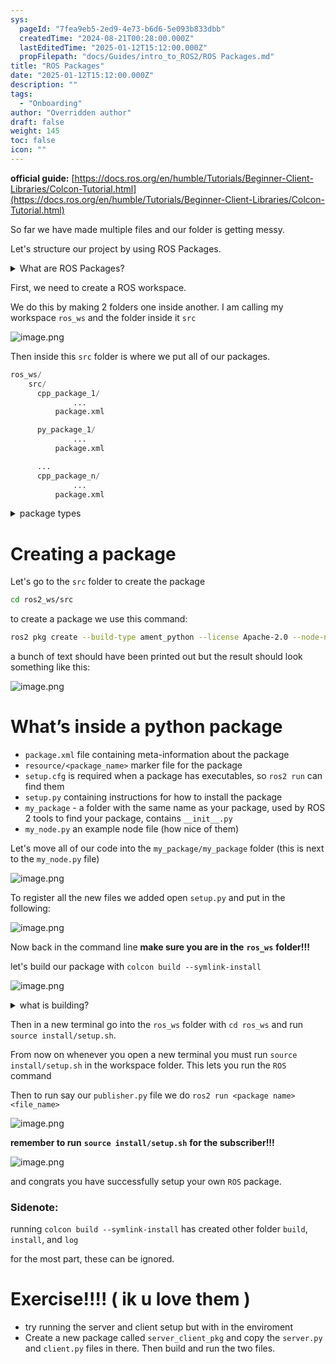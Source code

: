 ```yaml
---
sys:
  pageId: "7fea9eb5-2ed9-4e73-b6d6-5e093b833dbb"
  createdTime: "2024-08-21T00:28:00.000Z"
  lastEditedTime: "2025-01-12T15:12:00.000Z"
  propFilepath: "docs/Guides/intro_to_ROS2/ROS Packages.md"
title: "ROS Packages"
date: "2025-01-12T15:12:00.000Z"
description: ""
tags:
  - "Onboarding"
author: "Overridden author"
draft: false
weight: 145
toc: false
icon: ""
---
```


**official guide:** [https://docs.ros.org/en/humble/Tutorials/Beginner-Client-Libraries/Colcon-Tutorial.html](https://docs.ros.org/en/humble/Tutorials/Beginner-Client-Libraries/Colcon-Tutorial.html)

So far we have made multiple files and our folder is getting messy.

Let's structure our project by using ROS Packages.

<details>

<summary>What are ROS Packages?</summary>

ROS Packages are, as the name implies, packages of code that are highly sharable between ROS developers.

They consist of a folder, `package.xml` file, and source code

```python
      cpp_package_1/
		      ... imagine much code files here ..
          package.xml
```

</details>

First, we need to create a ROS workspace.

We do this by making 2 folders one inside another. I am calling my workspace `ros_ws` and the folder inside it `src`

![image.png](https://prod-files-secure.s3.us-west-2.amazonaws.com/d518164a-d88e-44d1-a4ee-3adb3bd8bce0/70706947-fd18-4537-a67b-e12946812d31/image.png?X-Amz-Algorithm=AWS4-HMAC-SHA256&X-Amz-Content-Sha256=UNSIGNED-PAYLOAD&X-Amz-Credential=ASIAZI2LB466T7C4FFHA%2F20250624%2Fus-west-2%2Fs3%2Faws4_request&X-Amz-Date=20250624T171027Z&X-Amz-Expires=3600&X-Amz-Security-Token=IQoJb3JpZ2luX2VjEDgaCXVzLXdlc3QtMiJHMEUCIBVsNBRlv8S937y93vaBu0jgUYK5NYLT9oYTvRnQ9RkzAiEA%2FJbtdvl98wFlVBwiJzYZ4J5Qvcl52KRTWZwIPs1pA14q%2FwMIMRAAGgw2Mzc0MjMxODM4MDUiDD08zhNxnlqggCbkkCrcA5CWuL7zx4GQLOgYxjpMBbfkdUEcOHzeUGW3QdLNn4XqBMiZ4%2F0yyxojJZjLulenvnKo4xO%2B%2FqOTh7fG5qZG6UoxQd2cSX%2BBUmyIgxaRXgxhEfyPY1ulOzzpClgapW752ThpFotgO1ofrRQWcZ1IUA7Gpv3eCnpORaQQuS8WYwRallOn4HxCiOhZNin9xNsfYYc4EmQ2TWmptTg0Z7pTbC%2Btu0szb5PoH149OJZZZWzJ3ZP894jMQkp6nrmpoCbzCeAGDnsrqQedj7mOqcDWFiDRL7na8yx6yoy5fOwmCEz9DCpTPAUA3UKGCEeNMN8KvWXYuJKoJxDydTDcRPaanhO%2BQcLVCb79MfA2tAiiXEW9b9zBm%2Bl8mPmzQcSJH9F9CXWT8TsbEXBAw0diCiHYqlVOzIkYDAa6D4a8AGnAOtZvvsCz96M1dkQyS34Zt3y72WIZClpOXrhQgduPjU52gxewrvGrjdo5F42g1qc988RTSm4JryRnWbW0cmWquDwC5RRb4rVE3IxRn%2B%2FQ6onMpn3RSBdDdVb1iGLLRpLlmfzFDcmHlOhoHldWZCqDvLQ5oV3sTXDp%2BIUnO4nQMwjGAktt4BM9gQt7ltNlL5QvBOmOahqVuBQpIuRjjbkTMPqP68IGOqUBAPQm077S0VCT61vx%2Bx5cF2kXYlNq5IgoOYBGlebW3yHaNRfGL7zOdaN768XPE9ZiFY0jULUE9uDLGcSVmrfvl5%2B9HFGcfK%2BE5BH2q1ZuY%2By2TZWwR7f2Ny9xVzB%2B68krWFke2dPmryusWkavHULkQJY3U%2F%2FxxafrqDQlxdHYNxJmDsjiNiHQ1YYcUC1SnDUqmF3tUrjsrktknZC8RdHnpErBzz7l&X-Amz-Signature=12d9be422c817ea8eff70af9b5fc5348eb53d6e91b5bbfb6365dc50946a660da&X-Amz-SignedHeaders=host&x-amz-checksum-mode=ENABLED&x-id=GetObject)

Then inside this `src` folder is where we put all of our packages.

```python
ros_ws/
    src/
      cpp_package_1/
		      ...
          package.xml

      py_package_1/
		      ...
          package.xml

      ...
      cpp_package_n/
		      ...
          package.xml

```

<details>

<summary>package types</summary>

packages can be either `C++` or python.

the intern file structure is different for each but for this guide we will stick to creating python packages

</details>

# Creating a package

Let's go to the `src` folder to create the package

```bash
cd ros2_ws/src
```

to create a package we use this command:

```bash
ros2 pkg create --build-type ament_python --license Apache-2.0 --node-name my_node my_package
```

a bunch of text should have been printed out but the result should look something like this:

![image.png](https://prod-files-secure.s3.us-west-2.amazonaws.com/d518164a-d88e-44d1-a4ee-3adb3bd8bce0/e6cf1e3f-8512-4a3e-b131-079f800bf3e8/image.png?X-Amz-Algorithm=AWS4-HMAC-SHA256&X-Amz-Content-Sha256=UNSIGNED-PAYLOAD&X-Amz-Credential=ASIAZI2LB466T7C4FFHA%2F20250624%2Fus-west-2%2Fs3%2Faws4_request&X-Amz-Date=20250624T171027Z&X-Amz-Expires=3600&X-Amz-Security-Token=IQoJb3JpZ2luX2VjEDgaCXVzLXdlc3QtMiJHMEUCIBVsNBRlv8S937y93vaBu0jgUYK5NYLT9oYTvRnQ9RkzAiEA%2FJbtdvl98wFlVBwiJzYZ4J5Qvcl52KRTWZwIPs1pA14q%2FwMIMRAAGgw2Mzc0MjMxODM4MDUiDD08zhNxnlqggCbkkCrcA5CWuL7zx4GQLOgYxjpMBbfkdUEcOHzeUGW3QdLNn4XqBMiZ4%2F0yyxojJZjLulenvnKo4xO%2B%2FqOTh7fG5qZG6UoxQd2cSX%2BBUmyIgxaRXgxhEfyPY1ulOzzpClgapW752ThpFotgO1ofrRQWcZ1IUA7Gpv3eCnpORaQQuS8WYwRallOn4HxCiOhZNin9xNsfYYc4EmQ2TWmptTg0Z7pTbC%2Btu0szb5PoH149OJZZZWzJ3ZP894jMQkp6nrmpoCbzCeAGDnsrqQedj7mOqcDWFiDRL7na8yx6yoy5fOwmCEz9DCpTPAUA3UKGCEeNMN8KvWXYuJKoJxDydTDcRPaanhO%2BQcLVCb79MfA2tAiiXEW9b9zBm%2Bl8mPmzQcSJH9F9CXWT8TsbEXBAw0diCiHYqlVOzIkYDAa6D4a8AGnAOtZvvsCz96M1dkQyS34Zt3y72WIZClpOXrhQgduPjU52gxewrvGrjdo5F42g1qc988RTSm4JryRnWbW0cmWquDwC5RRb4rVE3IxRn%2B%2FQ6onMpn3RSBdDdVb1iGLLRpLlmfzFDcmHlOhoHldWZCqDvLQ5oV3sTXDp%2BIUnO4nQMwjGAktt4BM9gQt7ltNlL5QvBOmOahqVuBQpIuRjjbkTMPqP68IGOqUBAPQm077S0VCT61vx%2Bx5cF2kXYlNq5IgoOYBGlebW3yHaNRfGL7zOdaN768XPE9ZiFY0jULUE9uDLGcSVmrfvl5%2B9HFGcfK%2BE5BH2q1ZuY%2By2TZWwR7f2Ny9xVzB%2B68krWFke2dPmryusWkavHULkQJY3U%2F%2FxxafrqDQlxdHYNxJmDsjiNiHQ1YYcUC1SnDUqmF3tUrjsrktknZC8RdHnpErBzz7l&X-Amz-Signature=aa8d2c88931e438e0992b7ea017764a134ebaae568e2a91664d457694daa55f2&X-Amz-SignedHeaders=host&x-amz-checksum-mode=ENABLED&x-id=GetObject)

# What’s inside a python package

- `package.xml` file containing meta-information about the package
- `resource/<package_name>` marker file for the package
- `setup.cfg` is required when a package has executables, so `ros2 run` can find them
- `setup.py` containing instructions for how to install the package
- `my_package` - a folder with the same name as your package, used by ROS 2 tools to find your package, contains `__init__.py`
- `my_node.py` an example node file (how nice of them)

Let's move all of our code into the `my_package/my_package` folder (this is next to the `my_node.py` file)

![image.png](https://prod-files-secure.s3.us-west-2.amazonaws.com/d518164a-d88e-44d1-a4ee-3adb3bd8bce0/9ce58f11-0da9-4d3e-b86d-506a9685d378/image.png?X-Amz-Algorithm=AWS4-HMAC-SHA256&X-Amz-Content-Sha256=UNSIGNED-PAYLOAD&X-Amz-Credential=ASIAZI2LB466T7C4FFHA%2F20250624%2Fus-west-2%2Fs3%2Faws4_request&X-Amz-Date=20250624T171027Z&X-Amz-Expires=3600&X-Amz-Security-Token=IQoJb3JpZ2luX2VjEDgaCXVzLXdlc3QtMiJHMEUCIBVsNBRlv8S937y93vaBu0jgUYK5NYLT9oYTvRnQ9RkzAiEA%2FJbtdvl98wFlVBwiJzYZ4J5Qvcl52KRTWZwIPs1pA14q%2FwMIMRAAGgw2Mzc0MjMxODM4MDUiDD08zhNxnlqggCbkkCrcA5CWuL7zx4GQLOgYxjpMBbfkdUEcOHzeUGW3QdLNn4XqBMiZ4%2F0yyxojJZjLulenvnKo4xO%2B%2FqOTh7fG5qZG6UoxQd2cSX%2BBUmyIgxaRXgxhEfyPY1ulOzzpClgapW752ThpFotgO1ofrRQWcZ1IUA7Gpv3eCnpORaQQuS8WYwRallOn4HxCiOhZNin9xNsfYYc4EmQ2TWmptTg0Z7pTbC%2Btu0szb5PoH149OJZZZWzJ3ZP894jMQkp6nrmpoCbzCeAGDnsrqQedj7mOqcDWFiDRL7na8yx6yoy5fOwmCEz9DCpTPAUA3UKGCEeNMN8KvWXYuJKoJxDydTDcRPaanhO%2BQcLVCb79MfA2tAiiXEW9b9zBm%2Bl8mPmzQcSJH9F9CXWT8TsbEXBAw0diCiHYqlVOzIkYDAa6D4a8AGnAOtZvvsCz96M1dkQyS34Zt3y72WIZClpOXrhQgduPjU52gxewrvGrjdo5F42g1qc988RTSm4JryRnWbW0cmWquDwC5RRb4rVE3IxRn%2B%2FQ6onMpn3RSBdDdVb1iGLLRpLlmfzFDcmHlOhoHldWZCqDvLQ5oV3sTXDp%2BIUnO4nQMwjGAktt4BM9gQt7ltNlL5QvBOmOahqVuBQpIuRjjbkTMPqP68IGOqUBAPQm077S0VCT61vx%2Bx5cF2kXYlNq5IgoOYBGlebW3yHaNRfGL7zOdaN768XPE9ZiFY0jULUE9uDLGcSVmrfvl5%2B9HFGcfK%2BE5BH2q1ZuY%2By2TZWwR7f2Ny9xVzB%2B68krWFke2dPmryusWkavHULkQJY3U%2F%2FxxafrqDQlxdHYNxJmDsjiNiHQ1YYcUC1SnDUqmF3tUrjsrktknZC8RdHnpErBzz7l&X-Amz-Signature=94bb63301b2b67f24a911eba639da8df04b7ef53e0f3c1ef406cbe7f1c276e9a&X-Amz-SignedHeaders=host&x-amz-checksum-mode=ENABLED&x-id=GetObject)

To register all the new files we added open `setup.py` and put in the following:

![image.png](https://prod-files-secure.s3.us-west-2.amazonaws.com/d518164a-d88e-44d1-a4ee-3adb3bd8bce0/1cd7c262-4cae-4496-9d75-c178537d24a2/image.png?X-Amz-Algorithm=AWS4-HMAC-SHA256&X-Amz-Content-Sha256=UNSIGNED-PAYLOAD&X-Amz-Credential=ASIAZI2LB466T7C4FFHA%2F20250624%2Fus-west-2%2Fs3%2Faws4_request&X-Amz-Date=20250624T171027Z&X-Amz-Expires=3600&X-Amz-Security-Token=IQoJb3JpZ2luX2VjEDgaCXVzLXdlc3QtMiJHMEUCIBVsNBRlv8S937y93vaBu0jgUYK5NYLT9oYTvRnQ9RkzAiEA%2FJbtdvl98wFlVBwiJzYZ4J5Qvcl52KRTWZwIPs1pA14q%2FwMIMRAAGgw2Mzc0MjMxODM4MDUiDD08zhNxnlqggCbkkCrcA5CWuL7zx4GQLOgYxjpMBbfkdUEcOHzeUGW3QdLNn4XqBMiZ4%2F0yyxojJZjLulenvnKo4xO%2B%2FqOTh7fG5qZG6UoxQd2cSX%2BBUmyIgxaRXgxhEfyPY1ulOzzpClgapW752ThpFotgO1ofrRQWcZ1IUA7Gpv3eCnpORaQQuS8WYwRallOn4HxCiOhZNin9xNsfYYc4EmQ2TWmptTg0Z7pTbC%2Btu0szb5PoH149OJZZZWzJ3ZP894jMQkp6nrmpoCbzCeAGDnsrqQedj7mOqcDWFiDRL7na8yx6yoy5fOwmCEz9DCpTPAUA3UKGCEeNMN8KvWXYuJKoJxDydTDcRPaanhO%2BQcLVCb79MfA2tAiiXEW9b9zBm%2Bl8mPmzQcSJH9F9CXWT8TsbEXBAw0diCiHYqlVOzIkYDAa6D4a8AGnAOtZvvsCz96M1dkQyS34Zt3y72WIZClpOXrhQgduPjU52gxewrvGrjdo5F42g1qc988RTSm4JryRnWbW0cmWquDwC5RRb4rVE3IxRn%2B%2FQ6onMpn3RSBdDdVb1iGLLRpLlmfzFDcmHlOhoHldWZCqDvLQ5oV3sTXDp%2BIUnO4nQMwjGAktt4BM9gQt7ltNlL5QvBOmOahqVuBQpIuRjjbkTMPqP68IGOqUBAPQm077S0VCT61vx%2Bx5cF2kXYlNq5IgoOYBGlebW3yHaNRfGL7zOdaN768XPE9ZiFY0jULUE9uDLGcSVmrfvl5%2B9HFGcfK%2BE5BH2q1ZuY%2By2TZWwR7f2Ny9xVzB%2B68krWFke2dPmryusWkavHULkQJY3U%2F%2FxxafrqDQlxdHYNxJmDsjiNiHQ1YYcUC1SnDUqmF3tUrjsrktknZC8RdHnpErBzz7l&X-Amz-Signature=988c3f366731cb4de367e8d25a167a566a280b6806099cb894532e3c2888057a&X-Amz-SignedHeaders=host&x-amz-checksum-mode=ENABLED&x-id=GetObject)

Now back in the command line **make sure you are in the** **`ros_ws`** **folder!!!**

let's build our package with `colcon build --symlink-install`

![image.png](https://prod-files-secure.s3.us-west-2.amazonaws.com/d518164a-d88e-44d1-a4ee-3adb3bd8bce0/2f2a0d27-b173-48fd-b189-5f5c0ce65619/image.png?X-Amz-Algorithm=AWS4-HMAC-SHA256&X-Amz-Content-Sha256=UNSIGNED-PAYLOAD&X-Amz-Credential=ASIAZI2LB466T7C4FFHA%2F20250624%2Fus-west-2%2Fs3%2Faws4_request&X-Amz-Date=20250624T171027Z&X-Amz-Expires=3600&X-Amz-Security-Token=IQoJb3JpZ2luX2VjEDgaCXVzLXdlc3QtMiJHMEUCIBVsNBRlv8S937y93vaBu0jgUYK5NYLT9oYTvRnQ9RkzAiEA%2FJbtdvl98wFlVBwiJzYZ4J5Qvcl52KRTWZwIPs1pA14q%2FwMIMRAAGgw2Mzc0MjMxODM4MDUiDD08zhNxnlqggCbkkCrcA5CWuL7zx4GQLOgYxjpMBbfkdUEcOHzeUGW3QdLNn4XqBMiZ4%2F0yyxojJZjLulenvnKo4xO%2B%2FqOTh7fG5qZG6UoxQd2cSX%2BBUmyIgxaRXgxhEfyPY1ulOzzpClgapW752ThpFotgO1ofrRQWcZ1IUA7Gpv3eCnpORaQQuS8WYwRallOn4HxCiOhZNin9xNsfYYc4EmQ2TWmptTg0Z7pTbC%2Btu0szb5PoH149OJZZZWzJ3ZP894jMQkp6nrmpoCbzCeAGDnsrqQedj7mOqcDWFiDRL7na8yx6yoy5fOwmCEz9DCpTPAUA3UKGCEeNMN8KvWXYuJKoJxDydTDcRPaanhO%2BQcLVCb79MfA2tAiiXEW9b9zBm%2Bl8mPmzQcSJH9F9CXWT8TsbEXBAw0diCiHYqlVOzIkYDAa6D4a8AGnAOtZvvsCz96M1dkQyS34Zt3y72WIZClpOXrhQgduPjU52gxewrvGrjdo5F42g1qc988RTSm4JryRnWbW0cmWquDwC5RRb4rVE3IxRn%2B%2FQ6onMpn3RSBdDdVb1iGLLRpLlmfzFDcmHlOhoHldWZCqDvLQ5oV3sTXDp%2BIUnO4nQMwjGAktt4BM9gQt7ltNlL5QvBOmOahqVuBQpIuRjjbkTMPqP68IGOqUBAPQm077S0VCT61vx%2Bx5cF2kXYlNq5IgoOYBGlebW3yHaNRfGL7zOdaN768XPE9ZiFY0jULUE9uDLGcSVmrfvl5%2B9HFGcfK%2BE5BH2q1ZuY%2By2TZWwR7f2Ny9xVzB%2B68krWFke2dPmryusWkavHULkQJY3U%2F%2FxxafrqDQlxdHYNxJmDsjiNiHQ1YYcUC1SnDUqmF3tUrjsrktknZC8RdHnpErBzz7l&X-Amz-Signature=a1da6971f8b2d9aba3d97de62873b08e49ec53c1d9adea44b9772d8fd8c60e32&X-Amz-SignedHeaders=host&x-amz-checksum-mode=ENABLED&x-id=GetObject)

<details>

<summary>what is building?</summary>

if you are a CS major at Rose-Hulman you will learn the answer to this in CSSE132

but TLDR; is it combines all the code files into one program that can be run easily 

</details>

Then in a new terminal go into the `ros_ws` folder with `cd ros_ws` and run `source install/setup.sh`. 

From now on whenever you open a new terminal you must run `source install/setup.sh` in the workspace folder. This lets you run the `ROS` command

Then to run say our `publisher.py` file we do `ros2 run <package name> <file_name>`

![image.png](https://prod-files-secure.s3.us-west-2.amazonaws.com/d518164a-d88e-44d1-a4ee-3adb3bd8bce0/4f4b1219-3a44-4632-aa0a-ce3471699f59/image.png?X-Amz-Algorithm=AWS4-HMAC-SHA256&X-Amz-Content-Sha256=UNSIGNED-PAYLOAD&X-Amz-Credential=ASIAZI2LB466T7C4FFHA%2F20250624%2Fus-west-2%2Fs3%2Faws4_request&X-Amz-Date=20250624T171027Z&X-Amz-Expires=3600&X-Amz-Security-Token=IQoJb3JpZ2luX2VjEDgaCXVzLXdlc3QtMiJHMEUCIBVsNBRlv8S937y93vaBu0jgUYK5NYLT9oYTvRnQ9RkzAiEA%2FJbtdvl98wFlVBwiJzYZ4J5Qvcl52KRTWZwIPs1pA14q%2FwMIMRAAGgw2Mzc0MjMxODM4MDUiDD08zhNxnlqggCbkkCrcA5CWuL7zx4GQLOgYxjpMBbfkdUEcOHzeUGW3QdLNn4XqBMiZ4%2F0yyxojJZjLulenvnKo4xO%2B%2FqOTh7fG5qZG6UoxQd2cSX%2BBUmyIgxaRXgxhEfyPY1ulOzzpClgapW752ThpFotgO1ofrRQWcZ1IUA7Gpv3eCnpORaQQuS8WYwRallOn4HxCiOhZNin9xNsfYYc4EmQ2TWmptTg0Z7pTbC%2Btu0szb5PoH149OJZZZWzJ3ZP894jMQkp6nrmpoCbzCeAGDnsrqQedj7mOqcDWFiDRL7na8yx6yoy5fOwmCEz9DCpTPAUA3UKGCEeNMN8KvWXYuJKoJxDydTDcRPaanhO%2BQcLVCb79MfA2tAiiXEW9b9zBm%2Bl8mPmzQcSJH9F9CXWT8TsbEXBAw0diCiHYqlVOzIkYDAa6D4a8AGnAOtZvvsCz96M1dkQyS34Zt3y72WIZClpOXrhQgduPjU52gxewrvGrjdo5F42g1qc988RTSm4JryRnWbW0cmWquDwC5RRb4rVE3IxRn%2B%2FQ6onMpn3RSBdDdVb1iGLLRpLlmfzFDcmHlOhoHldWZCqDvLQ5oV3sTXDp%2BIUnO4nQMwjGAktt4BM9gQt7ltNlL5QvBOmOahqVuBQpIuRjjbkTMPqP68IGOqUBAPQm077S0VCT61vx%2Bx5cF2kXYlNq5IgoOYBGlebW3yHaNRfGL7zOdaN768XPE9ZiFY0jULUE9uDLGcSVmrfvl5%2B9HFGcfK%2BE5BH2q1ZuY%2By2TZWwR7f2Ny9xVzB%2B68krWFke2dPmryusWkavHULkQJY3U%2F%2FxxafrqDQlxdHYNxJmDsjiNiHQ1YYcUC1SnDUqmF3tUrjsrktknZC8RdHnpErBzz7l&X-Amz-Signature=a19c8989494e7d5615d94305af8f4bf54130c5c2283f876116b8c7186cd790a7&X-Amz-SignedHeaders=host&x-amz-checksum-mode=ENABLED&x-id=GetObject)

**remember to run** **`source install/setup.sh`** **for the subscriber!!!**

![image.png](https://prod-files-secure.s3.us-west-2.amazonaws.com/d518164a-d88e-44d1-a4ee-3adb3bd8bce0/02121119-dad4-49ec-8356-c956108b4243/image.png?X-Amz-Algorithm=AWS4-HMAC-SHA256&X-Amz-Content-Sha256=UNSIGNED-PAYLOAD&X-Amz-Credential=ASIAZI2LB466T7C4FFHA%2F20250624%2Fus-west-2%2Fs3%2Faws4_request&X-Amz-Date=20250624T171027Z&X-Amz-Expires=3600&X-Amz-Security-Token=IQoJb3JpZ2luX2VjEDgaCXVzLXdlc3QtMiJHMEUCIBVsNBRlv8S937y93vaBu0jgUYK5NYLT9oYTvRnQ9RkzAiEA%2FJbtdvl98wFlVBwiJzYZ4J5Qvcl52KRTWZwIPs1pA14q%2FwMIMRAAGgw2Mzc0MjMxODM4MDUiDD08zhNxnlqggCbkkCrcA5CWuL7zx4GQLOgYxjpMBbfkdUEcOHzeUGW3QdLNn4XqBMiZ4%2F0yyxojJZjLulenvnKo4xO%2B%2FqOTh7fG5qZG6UoxQd2cSX%2BBUmyIgxaRXgxhEfyPY1ulOzzpClgapW752ThpFotgO1ofrRQWcZ1IUA7Gpv3eCnpORaQQuS8WYwRallOn4HxCiOhZNin9xNsfYYc4EmQ2TWmptTg0Z7pTbC%2Btu0szb5PoH149OJZZZWzJ3ZP894jMQkp6nrmpoCbzCeAGDnsrqQedj7mOqcDWFiDRL7na8yx6yoy5fOwmCEz9DCpTPAUA3UKGCEeNMN8KvWXYuJKoJxDydTDcRPaanhO%2BQcLVCb79MfA2tAiiXEW9b9zBm%2Bl8mPmzQcSJH9F9CXWT8TsbEXBAw0diCiHYqlVOzIkYDAa6D4a8AGnAOtZvvsCz96M1dkQyS34Zt3y72WIZClpOXrhQgduPjU52gxewrvGrjdo5F42g1qc988RTSm4JryRnWbW0cmWquDwC5RRb4rVE3IxRn%2B%2FQ6onMpn3RSBdDdVb1iGLLRpLlmfzFDcmHlOhoHldWZCqDvLQ5oV3sTXDp%2BIUnO4nQMwjGAktt4BM9gQt7ltNlL5QvBOmOahqVuBQpIuRjjbkTMPqP68IGOqUBAPQm077S0VCT61vx%2Bx5cF2kXYlNq5IgoOYBGlebW3yHaNRfGL7zOdaN768XPE9ZiFY0jULUE9uDLGcSVmrfvl5%2B9HFGcfK%2BE5BH2q1ZuY%2By2TZWwR7f2Ny9xVzB%2B68krWFke2dPmryusWkavHULkQJY3U%2F%2FxxafrqDQlxdHYNxJmDsjiNiHQ1YYcUC1SnDUqmF3tUrjsrktknZC8RdHnpErBzz7l&X-Amz-Signature=3927b6a4d57d2dd7700bcf1033002e12a2492db7116485c1e9a8a0882fb16100&X-Amz-SignedHeaders=host&x-amz-checksum-mode=ENABLED&x-id=GetObject)

and congrats you have successfully setup your own `ROS` package.

### Sidenote:

running `colcon build --symlink-install` has created other folder `build`, `install`, and `log`

for the most part, these can be ignored.

# Exercise!!!! ( ik u love them )

- try running the server and client setup but with in the enviroment
- Create a new package called `server_client_pkg` and copy the `server.py` and `client.py` files in there. Then build and run the two files.
